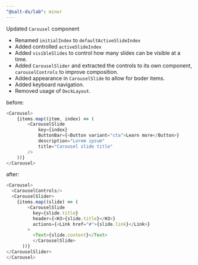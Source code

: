 ```yaml
---
"@salt-ds/lab": minor
---
```


Updated `Carousel` component

- Renamed `initialIndex` to `defaultActiveSlideIndex`
- Added controlled `activeSlideIndex`
- Added `visibleSlides` to control how many slides can be visible at a time.
- Added `CarouselSlider` and extracted the controls to its own component, `carouselControls` to improve composition.
- Added appearance in `CarouselSlide` to allow for boder items.
- Added keyboard navigation.
- Removed usage of `DeckLayout`.

before:

```typescript
<Carousel>
    {items.map((item, index) => (
        <CarouselSlide
            key={index}
            ButtonBar={<Button variant="cta">Learn more</Button>}
            description="Lorem ipsum"
            title="Carousel slide title"
        />
    ))}
</Carousel>
```

after:

```typescript
<Carousel>
  <CarouselControls/>
  <CarouselSlider>
    {items.map((slide) => (
        <CarouselSlide
          key={slide.title}
          header={<H3>{slide.title}</H3>}
          actions={<Link href="#">{slide.link}</Link>}
        >
          <Text>{slide.content}</Text>
          </CarouselSlide>
      ))}
</CarouselSlider>
</Carousel>
```

